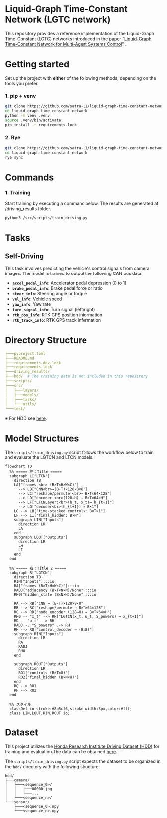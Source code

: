 # Liquid-Graph Time-Constant Network (LGTC network)
This repository provides a reference implementation of the Liquid-Graph Time-Constant (LGTC) networks introduced in the paper “[Liquid-Graph Time-Constant Network for Multi-Agent Systems Control](https://arxiv.org/pdf/2404.13982)” .

# Getting started
Set up the project with **either** of the following methods, depending on the tools you prefer.
### 1. pip + venv
```bash
git clone https://github.com/satra-11/liquid-graph-time-constant-network
cd liquid-graph-time-constant-network
python -m venv .venv
source .venv/bin/activate
pip install -r requirements.lock
```
### 2. Rye
```bash
git clone https://github.com/satra-11/liquid-graph-time-constant-network
cd liquid-graph-time-constant-network
rye sync
```
# Commands
### 1. Training
Start training by executing a command below. The results are generated at /driving_results folder.
```bash
python3 /src/scripts/train_driving.py
```

# Tasks
## Self-Driving
This task involves predicting the vehicle's control signals from camera images. The model is trained to output the following CAN bus data:

-   **`accel_pedal_info`**: Accelerator pedal depression (0 to 1)
-   **`brake_pedal_info`**: Brake pedal force or ratio
-   **`steer_info`**: Steering angle or torque
-   **`vel_info`**: Vehicle speed
-   **`yaw_info`**: Yaw rate
-   **`turn_signal_info`**: Turn signal (left/right)
-   **`rtk_pos_info`**: RTK GPS position information
-   **`rtk_track_info`**: RTK GPS track information


# Directory Structure
```yaml
├───pyproject.toml
├───README.md
├───requirements-dev.lock
├───requirements.lock
├───driving_results/
├───hdd/  # The training data is not included in this repository
├───scripts/
├───src/
│   ├───layers/
│   ├───models/
│   ├───tasks/
│   └───utils/
└───test/
```
※ For HDD see [here](https://github.com/satra-11/liquid-graph-time-constant-network/blob/main/README.md#dataset).
# Model Structures

The `scripts/train_driving.py` script follows the workflow below to train and evaluate the LGTCN and LTCN models.
```mermaid
flowchart TD
  %% ===== 左：Title =====
  subgraph L["LTCN"]
    direction TB
    LA["frames <br> (B×T×H×W×C)"]
      --> LB["CNN<br>→(B·T)×128×8×8"]
      --> LC["reshape/permute <br>→ B×T×64×128"]
      --> LD["encoder <br>(128→H) → B×T×64×H"]
      --> LF["LTCNLayer:<br>(h_t, x_t)→ h_{t+1}"]
      --> LG["decoder<br>(h_{t+1}) → B×1"]
    LG --> LH["time-stacked controls: B×T×1"]
    LF --> LI["final_hidden: B×N"]
    subgraph LIN["Inputs"]
      direction LR
      LA
    end
    subgraph LOUT["Outputs"]
      direction LR
      LH
      LI
    end
  end

  %% ===== 右：Title 2 =====
  subgraph R["LGTCN"]
    direction TB
    RIN["Inputs"]:::io
    RA["frames (B×T×H×W×C)"]:::io
    RADJ["adjacency (B×T×N×N)/None"]:::io
    RH0["hidden_state (B×N×H)/None"]:::io

    RA --> RB["CNN → (B·T)×128×8×8"]
    RB --> RC["reshape/permute → B×T×64×128"]
    RC --> RD["node_encoder (128→H) → B×T×64×H"]
    RH0 -- "x_t" --> RH["LGTCN(x_t, u_t, S_powers) → x_{t+1}"]
    RD -- "u_t" --> RH
    RADJ -. "S_powers" .-> RH
    RH --> RQ["control_decoder → (B×8)"]
    subgraph RIN["Inputs"]
      direction LR
      RA
      RADJ
      RH0
    end

    subgraph ROUT["Outputs"]
      direction LR
      RO1["controls (B×T×8)"]
      RO2["final_hidden (B×N×H)"]
    end
    RQ --> RO1
    RH --> RO2
  end

  %% スタイル
  classDef io stroke:#8b5cf6,stroke-width:3px,color:#fff;
  class LIN,LOUT,RIN,ROUT io;
```

# Dataset

This project utilizes the [Honda Research Institute Driving Dataset (HDD)](https://usa.honda-ri.com/datasets) for training and evaluation.The data can be obtained [here](https://usa.honda-ri.com/hdd). 

The `scripts/train_driving.py` script expects the dataset to be organized in the `hdd/` directory with the following structure:

```
hdd/
├───camera/
│   ├───<sequence_0>/
│   │   ├───00000.jpg
│   │   └───...
│   └───<sequence_n>/
└───sensor/
    ├───<sequence_0>.npy
    └───<sequence_n>.npy
```


